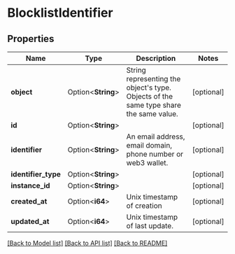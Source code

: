# BlocklistIdentifier

## Properties

Name | Type | Description | Notes
------------ | ------------- | ------------- | -------------
**object** | Option<**String**> | String representing the object's type. Objects of the same type share the same value.  | [optional]
**id** | Option<**String**> |  | [optional]
**identifier** | Option<**String**> | An email address, email domain, phone number or web3 wallet.  | [optional]
**identifier_type** | Option<**String**> |  | [optional]
**instance_id** | Option<**String**> |  | [optional]
**created_at** | Option<**i64**> | Unix timestamp of creation  | [optional]
**updated_at** | Option<**i64**> | Unix timestamp of last update.  | [optional]

[[Back to Model list]](../README.md#documentation-for-models) [[Back to API list]](../README.md#documentation-for-api-endpoints) [[Back to README]](../README.md)


